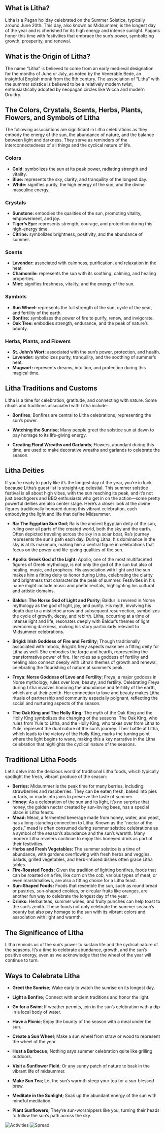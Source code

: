 ## What is Litha?

Litha is a Pagan holiday celebrated on the Summer Solstice, typically around June 20th. This day, also known as Midsummer, is the longest day of the year and is cherished for its high energy and intense sunlight. Pagans honor this time with festivities that embrace the sun’s power, symbolizing growth, prosperity, and renewal.

## What is the Origin of Litha?

The name “Litha” is believed to come from an early medieval designation for the months of June or July, as noted by the Venerable Bede, an insightful English monk from the 8th century. The association of “Litha” with the summer solstice is believed to be a relatively modern twist, enthusiastically adopted by neopagan circles like Wicca and modern Druidry.

## The Colors, Crystals, Scents, Herbs, Plants, Flowers, and Symbols of Litha

The following associations are significant in Litha celebrations as they embody the energy of the sun, the abundance of nature, and the balance between light and darkness. They serve as reminders of the interconnectedness of all things and the cyclical nature of life.

### Colors

- **Gold:** symbolizes the sun at its peak power, radiating strength and vitality.
- **Blue:** represents the sky, clarity, and tranquility of the longest day.
- **White:** signifies purity, the high energy of the sun, and the divine masculine energy.

### Crystals

- **Sunstone:** embodies the qualities of the sun, promoting vitality, empowerment, and joy.
- **Tiger’s Eye:** represents strength, courage, and protection during this high-energy time.
- **Citrine:** symbolizes brightness, positivity, and the abundance of summer.

### Scents

- **Lavender:** associated with calmness, purification, and relaxation in the heat.
- **Chamomile:** represents the sun with its soothing, calming, and healing properties.
- **Mint:** signifies freshness, vitality, and the energy of the sun.

### Symbols

- **Sun Wheel:** represents the full strength of the sun, cycle of the year, and fertility of the earth.
- **Bonfire:** symbolizes the power of fire to purify, renew, and invigorate.
- **Oak Tree:** embodies strength, endurance, and the peak of nature’s bounty.

### Herbs, Plants, and Flowers

- **St. John’s Wort:** associated with the sun’s power, protection, and health.
- **Lavender:** symbolizes purity, tranquility, and the soothing of summer’s heat.
- **Mugwort:** represents dreams, intuition, and protection during this magical time.

## Litha Traditions and Customs

Litha is a time for celebration, gratitude, and connecting with nature. Some rituals and traditions associated with Litha include:

- **Bonfires**; Bonfires are central to Litha celebrations, representing the sun’s power.

- **Watching the Sunrise**; Many people greet the solstice sun at dawn to pay homage to its life-giving energy.

- **Creating Floral Wreaths and Garlands**; Flowers, abundant during this time, are used to make decorative wreaths and garlands to celebrate the season.

## Litha Deities

If you’re ready to party like it’s the longest day of the year, you’re in luck because Litha’s guest list is straight-up celestial. This summer solstice festival is all about high vibes, with the sun reaching its peak, and it’s not just beachgoers and BBQ enthusiasts who get in on the action—some pretty powerful deities are also center stage. Here’s a closer look at the divine figures traditionally honored during this vibrant celebration, each embodying the light and life that define Midsummer.

- **Ra: The Egyptian Sun God**; Ra is the ancient Egyptian deity of the sun, ruling over all parts of the created world, both the sky and the earth. Often depicted traveling across the sky in a solar boat, Ra’s journey represents the sun’s path each day. During Litha, his dominance in the sky is at its maximum, making him a central figure in celebrations that focus on the power and life-giving qualities of the sun.

- **Apollo: Greek God of the Light**; Apollo, one of the most multifaceted figures of Greek mythology, is not only the god of the sun but also of healing, music, and prophecy. His association with light and the sun makes him a fitting deity to honor during Litha, celebrating the clarity and brightness that characterize the peak of summer. Festivities in his name might include music and poetic recitals, highlighting his cultural and artistic domains.

- **Baldur: The Norse God of Light and Purity**; Baldur is revered in Norse mythology as the god of light, joy, and purity. His myth, involving his death due to a mistletoe arrow and subsequent resurrection, symbolizes the cycle of growth, decay, and rebirth. Litha, occurring at a time of intense light and life, resonates deeply with Baldur’s themes of light overcoming darkness, making his story particularly relevant to Midsummer celebrations.

- **Brigid: Irish Goddess of Fire and Fertility**; Though traditionally associated with Imbolc, Brigid’s fiery aspects make her a fitting deity for Litha as well. She embodies the forge and hearth, representing the transformative power of fire. Her roles as a goddess of fertility and healing also connect deeply with Litha’s themes of growth and renewal, celebrating the flourishing of nature at summer’s peak.

- **Freya: Norse Goddess of Love and Fertility**; Freya, a major goddess in Norse mythology, rules over love, beauty, and fertility. Celebrating Freya during Litha involves honoring the abundance and fertility of the earth, which are at their zenith. Her connection to love and beauty makes Litha rituals of partnership and community especially poignant, reflecting the social and nurturing aspects of the season.

- **The Oak King and The Holly King**; The myth of the Oak King and the Holly King symbolizes the changing of the seasons. The Oak King, who rules from Yule to Litha, and the Holly King, who takes over from Litha to Yule, represent the dual nature of the sun’s journey. Their battle at Litha, which leads to the victory of the Holly King, marks the turning point where the light begins to wane, making this a key narrative in the Litha celebration that highlights the cyclical nature of the seasons.

## Traditional Litha Foods

Let’s delve into the delicious world of traditional Litha foods, which typically spotlight the fresh, vibrant produce of the season:

- **Berries:** Midsummer is the peak time for many berries, including strawberries and raspberries. They can be eaten fresh, baked into pies or tarts, or made into jams to preserve the taste of summer.
- **Honey:** As a celebration of the sun and its light, it’s no surprise that honey, the golden nectar created by sun-loving bees, has a special place in Litha feasts.
- **Mead:** Mead, a fermented beverage made from honey, water, and yeast, has a long-standing connection to Litha. Known as the “nectar of the gods,” mead is often consumed during summer solstice celebrations as a symbol of the season’s abundance and the sun’s warmth. Many modern Litha revelers continue to enjoy this honeyed drink as part of their festivities.
- **Herbs and Fresh Vegetables:** The summer solstice is a time of abundance, with gardens overflowing with fresh herbs and veggies. Salads, grilled vegetables, and herb-infused dishes often grace Litha tables.
- **Fire-Roasted Foods:** Given the tradition of lighting bonfires, foods that can be roasted on a fire, like corn on the cob, various types of meat, or even marshmallows, are also a fitting choice for a Litha feast.
- **Sun-Shaped Foods:** Foods that resemble the sun, such as round bread or pastries, sun-shaped cookies, or circular fruits like oranges, are another fun way to celebrate the longest day of the year.
- **Drinks:** Herbal teas, summer wines, and fruity punches can help toast to the sun’s zenith.
  These foods not only celebrate the summer season’s bounty but also pay homage to the sun with its vibrant colors and association with light and warmth.

## The Significance of Litha

Litha reminds us of the sun’s power to sustain life and the cyclical nature of the seasons. It’s a time to celebrate abundance, growth, and the sun’s positive energy, even as we acknowledge that the wheel of the year will continue to turn.

## Ways to Celebrate Litha

- **Greet the Sunrise**; Wake early to watch the sunrise on its longest day.

- **Light a Bonfire**; Connect with ancient traditions and honor the light.

- **Go for a Swim**; If weather permits, join in the sun’s celebration with a dip in a local body of water.

- **Have a Picnic**; Enjoy the bounty of the season with a meal under the sun.

- **Create a Sun Wheel**; Make a sun wheel from straw or wood to represent the wheel of the year.

- **Host a Barbecue**; Nothing says summer celebration quite like grilling outdoors.

- **Visit a Sunflower Field**; Or any sunny patch of nature to bask in the vibrant life of midsummer.

- **Make Sun Tea**; Let the sun’s warmth steep your tea for a sun-blessed brew.

- **Meditate in the Sunlight**; Soak up the abundant energy of the sun with mindful meditation.

- **Plant Sunflowers**; They’re sun-worshippers like you, turning their heads to follow the sun’s path across the sky.

![Activities](/info/sabbats/images/LithaActivities.jpg)
![Spread](/info/sabbats/images/LithaSpread.jpg)
